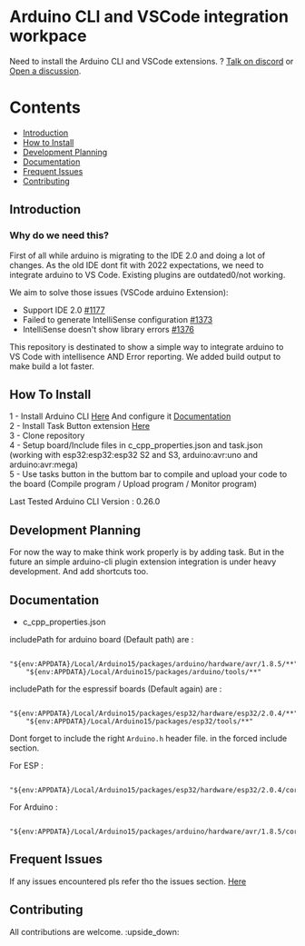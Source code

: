 # **Arduino CLI and VSCode integration workpace**

Need to install the Arduino CLI and VSCode extensions. ? [Talk on discord](https://www.arduino.cc/en/Main/Software) or [Open a discussion](https://github.com/Throows/ArduinoCLI_vscode_exemple/discussion).

# Contents
 - [Introduction](#introduction)
 - [How to Install](#how-to-install)
 - [Development Planning](#development-planning)
 - [Documentation](#documentation)
 - [Frequent Issues](#frequent-issues)
 - [Contributing](#contributing)

## Introduction

### Why do we need this?
First of all while arduino is migrating to the IDE 2.0 and doing a lot of changes. As the old IDE dont fit with 2022 expectations, we need to integrate arduino to VS Code. Existing plugins are outdated0/not working. 

We aim to solve those issues (VSCode arduino Extension):
 - Support IDE 2.0 [#1177](https://github.com/microsoft/vscode-arduino/issues/1477)
 - Failed to generate IntelliSense configuration [#1373](https://github.com/microsoft/vscode-arduino/issues/1373)
 - IntelliSense doesn't show library errors [#1376](https://github.com/microsoft/vscode-arduino/issues/1376)


This repository is destinated to show a simple way to integrate arduino to VS Code with intellisence AND Error reporting.
We added build output to make build a lot faster.

## How To Install
 1 - Install Arduino CLI [Here](https://github.com/arduino/arduino-cli) And configure it [Documentation](https://arduino.github.io/arduino-cli/)\
 2 - Install Task Button extension [Here](https://marketplace.visualstudio.com/items?itemName=spencerwmiles.vscode-task-buttons)\
 3 - Clone repository\
 4 - Setup board/Include files in c_cpp_properties.json and task.json (working with esp32:esp32:esp32 S2 and S3, arduino:avr:uno and arduino:avr:mega)\
 5 - Use tasks button in the buttom bar to compile and upload your code to the board (Compile program / Upload program / Monitor program) 

Last Tested Arduino CLI Version : 0.26.0

## Development Planning

For now the way to make think work properly is by adding task. But in the future an simple arduino-cli plugin extension integration is under heavy development.
And add shortcuts too.

## Documentation

 - c_cpp_properties.json 

includePath for arduino board (Default path) are :
        
        "${env:APPDATA}/Local/Arduino15/packages/arduino/hardware/avr/1.8.5/**"
        "${env:APPDATA}/Local/Arduino15/packages/arduino/tools/**"

includePath for the espressif boards (Default again) are :

        "${env:APPDATA}/Local/Arduino15/packages/esp32/hardware/esp32/2.0.4/**"
        "${env:APPDATA}/Local/Arduino15/packages/esp32/tools/**"

Dont forget to include the right `Arduino.h` header file. in the forced include section.

For ESP :

        "${env:APPDATA}/Local/Arduino15/packages/esp32/hardware/esp32/2.0.4/cores/esp32/Arduino.h"

For Arduino :

        "${env:APPDATA}/Local/Arduino15/packages/arduino/hardware/avr/1.8.5/cores/arduino/Arduino.h"        




## Frequent Issues

If any issues encountered pls refer tho the issues section. [Here](https://github.com/Throows/ArduinoCLI_vscode_exemple/issues/new)


## Contributing

All contributions are welcome. :upside_down: